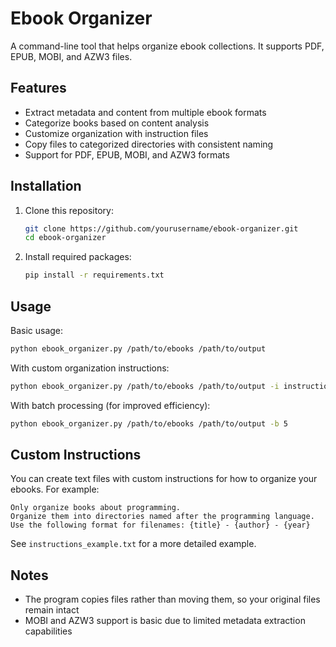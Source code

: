 # Ebook Organizer

A command-line tool that helps organize ebook collections. It supports PDF, EPUB, MOBI, and AZW3 files.

## Features

- Extract metadata and content from multiple ebook formats
- Categorize books based on content analysis
- Customize organization with instruction files
- Copy files to categorized directories with consistent naming
- Support for PDF, EPUB, MOBI, and AZW3 formats

## Installation

1. Clone this repository:
   ```bash
   git clone https://github.com/yourusername/ebook-organizer.git
   cd ebook-organizer
   ```

2. Install required packages:
   ```bash
   pip install -r requirements.txt
   ```

## Usage

Basic usage:
```bash
python ebook_organizer.py /path/to/ebooks /path/to/output
```

With custom organization instructions:
```bash
python ebook_organizer.py /path/to/ebooks /path/to/output -i instructions.txt
```

With batch processing (for improved efficiency):
```bash
python ebook_organizer.py /path/to/ebooks /path/to/output -b 5
```

## Custom Instructions

You can create text files with custom instructions for how to organize your ebooks. For example:

```
Only organize books about programming.
Organize them into directories named after the programming language.
Use the following format for filenames: {title} - {author} - {year}
```

See `instructions_example.txt` for a more detailed example.

## Notes

- The program copies files rather than moving them, so your original files remain intact
- MOBI and AZW3 support is basic due to limited metadata extraction capabilities